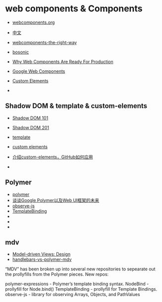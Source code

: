 
# web components & Components
- [webcomponents.org](http://webcomponents.org/)
- [中文](http://docs.polymerchina.org/)
- [webcomponents-the-right-way](https://github.com/mateusortiz/webcomponents-the-right-way)
- [bosonic](http://bosonic.github.io/index.html)

- [Why Web Components Are Ready For Production](http://developer.telerik.com/featured/web-components-ready-production/)

- [Google Web Components](http://googlewebcomponents.github.io/)
- [Custom Elements](http://customelements.io/)
- []()

## Shadow DOM & template & custom-elements
- [Shadow DOM 101](http://www.html5rocks.com/en/tutorials/webcomponents/shadowdom/)
- [Shadow DOM 201](http://www.html5rocks.com/en/tutorials/webcomponents/shadowdom-201/)
- [template](http://www.html5rocks.com/en/tutorials/webcomponents/template/)

- [custom elements](http://www.html5rocks.com/en/tutorials/webcomponents/customelements/)
- [介绍custom-elements，GitHub如何应用](http://webcomponents.org/articles/introduction-to-custom-elements/)
- []()


## Polymer
- [polymer](https://www.polymer-project.org/)
- [谈谈Google Polymer以及Web UI框架的未来](http://www.csdn.net/article/2013-05-27/2815450-google-polymer)
- [observe-js](https://github.com/Polymer/observe-js)
- [TemplateBinding](https://github.com/Polymer/TemplateBinding)
- []()
- []()
- []()


## mdv
- [Model-driven Views: Design](http://mdv.googlecode.com/git/docs/design_intro.html)
- [handlebars-vs-polymer-mdv](http://jsperf.com/handlebars-vs-polymer-mdv/14)

“MDV” has been broken up into several new repositories to sepearate out the prollyfills from the Polymer pieces. New repos:

polymer-expressions - Polymer’s template binding syntax.
NodeBind - prollyfill for Node.bind()
TemplateBinding - prollyfill for Template Bindings.
observe-js - library for observing Arrays, Objects, and PathValues
